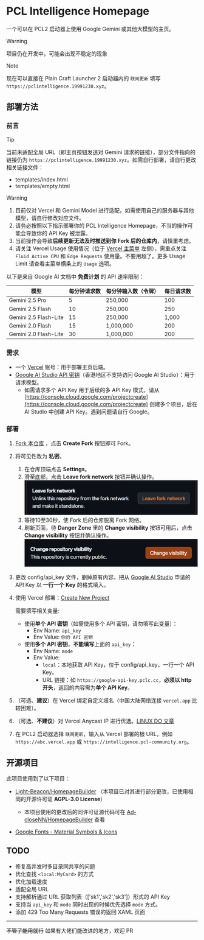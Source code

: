 # PCL Intelligence Homepage

一个可以在 PCL2 启动器上使用 Google Gemini 或其他大模型的主页。

> [!WARNING]
> 项目仍在开发中，可能会出现不稳定的现象

> [!NOTE]
> 现在可以直接在 Plain Craft Launcher 2 启动器内的 `联网更新` 填写 `https://pclintelligence.19991230.xyz`。

## 部署方法

### 前言
> [!TIP]
> 当前未适配全局 URL（即主页按钮发送对 Gemini 请求的链接），部分文件指向的链接仍为 `https://pclintelligence.19991230.xyz`。如需自行部署，请自行更改相关链接文件：
> - templates/index.html
> - templates/empty.html

> [!WARNING]
> 1. 目前仅对 Vercel 和 Gemini Model 进行适配，如需使用自己的服务器与其他模型，请自行修改对应文件。
> 2. 请务必按照以下指示部署你的 PCL Intelligence Homepage，不当的操作可能会导致你的 API Key 被泄露。
> 3. 当前操作会导致**后续更新无法及时推送到你 Fork 后的仓库内**，请慎重考虑。
> 4. 请关注 Vercel Usage 使用情况（位于 [Vercel 主菜单](https://vercel.com) 左侧），需重点关注 `Fluid Active CPU` 和 `Edge Requests` 使用量。不要用超了。更多 Usage Limit 请查看主菜单横条上的 `Usage` 选项。

以下是来自 Google AI 文档中 **免费计划** 的 API 速率限制：

| 模型                | 每分钟请求数  | 每分钟输入数（令牌）       | 每日请求数   |
|----------------------|------|-----------|-------|
| Gemini 2.5 Pro       | 5    | 250,000   | 100   |
| Gemini 2.5 Flash     | 10   | 250,000   | 250   |
| Gemini 2.5 Flash-Lite| 15   | 250,000   | 1,000 |
| Gemini 2.0 Flash     | 15   | 1,000,000 | 200   |
| Gemini 2.0 Flash-Lite| 30   | 1,000,000 | 200   |


### 需求
- 一个 [Vercel](https://vercel.com/signup) 账号：用于部署主页后端。
- [Google AI Studio API 密钥](https://aistudio.google.com/apikey)（香港地区不支持访问 Google AI Studio）：用于请求模型。
    - 如需请求多个 API Key 用于后续的多 API Key 模式，请从[https://console.cloud.google.com/projectcreate](https://console.cloud.google.com/projectcreate) 创建多个项目，后在 AI Studio 中创建 API Key。遇到问题请自行 Google。

### 部署
1. [Fork 本仓库](https://github.com/Ad-closeNN/PCL-Intelligence-Homepage/fork) ，点击 **Create Fork** 按钮即可 Fork。
2. 将可见性改为 **私密**。
    1. 在仓库顶端点击 **Settings**。
    2. 滑至底部，点击 **Leave fork network** 按钮并确认操作。 ![Leave fork network](README/Leave%20fork%20network.png)
    3. 等待10至30秒，使 Fork 后的仓库脱离 Fork 网络。
    4. 刷新页面，待 **Danger Zone** 里的 **Change visibility** 按钮可用后，点击 **Change visibility** 按钮并确认操作。 ![Change visibility](README/Change%20visibility.png)
3. 更改 config/api_key 文件，删掉原有内容，把从 [Google AI Studio](#需求) 申请的 API Key 以 **一行一个 Key** 的格式填入。
4. 使用 Vercel 部署：[Create New Project](https://vercel.com/new)

    需要填写相关变量:
    - 使用**单个 API 密钥**（如需使用多个 API 密钥，请勿填写此变量）：
        - Env Name: `api_key`
        - Env Value: `你的 API 密钥`
    - 使用**多个 API 密钥**，**不能填写**上面的 `api_key`：
        - Env Name: `mode`
        - Env Value:
            - `local`：本地获取 API Key，位于 config/api_key，一行一个 API Key。
            - URL 链接：如 `https://google-api-key.pclc.cc`，**必须以 http 开头**，返回的内容需为**单个 API Key**。
5. （可选、**建议**）在 Vercel 绑定自定义域名（中国大陆网络连接 `vercel.app` 比较困难）。
6. （可选、**不建议**）对 Vercel Anycast IP 进行优选。[LINUX DO 文章](https://linux.do/t/topic/128871)
7. 在 PCL2 启动器选择 `联网更新`，输入从 Vercel 部署的根 URL，例如 `https://abc.vercel.app` 或 `https://intelligence.pcl-community.org`。


## 开源项目

此项目使用到了以下项目：

- [Light-Beacon/HomepageBuilder](https://github.com/Light-Beacon/HomepageBuilder) （本项目已对其进行部分更改，已使用相同的开源许可证 **AGPL-3.0 License**）
    - 本项目使用的更改后的同许可证源代码可在 [Ad-closeNN/HomepageBuilder](https://github.com/Ad-closeNN/HomepageBuilder) 查看

- [Google Fonts - Material Symbols & Icons](https://fonts.google.com/icons)

## TODO

- 修复高并发时多目录同共享的问题
- 优化查找 `<local:MyCard>` 的方式
- 优化加载速度
- 适配全局 URL
- 支持解析通过 URL 获取列表（['sk1','sk2','sk3']）形式的 API Key
- 支持当 `api_key` 和 `mode` 同时出现的时候优先选择 `mode` 方式。
- 添加 429 Too Many Requests 错误的返回 XAML 页面

---

~~不管了能用就行~~ 如果有大佬们能改进的地方，欢迎 PR